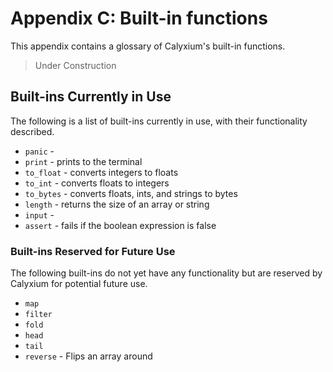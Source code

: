 # Appendix C: Built-in functions

This appendix contains a glossary of Calyxium's built-in functions.

> Under Construction

## Built-ins Currently in Use

The following is a list of built-ins currently in use, with their functionality described.

- `panic` - 
- `print` - prints to the terminal
- `to_float` - converts integers to floats
- `to_int` - converts floats to integers
- `to_bytes` - converts floats, ints, and strings to bytes
- `length` - returns the size of an array or string
- `input` - 
- `assert` - fails if the boolean expression is false

### Built-ins Reserved for Future Use

The following built-ins do not yet have any functionality but are reserved by
Calyxium for potential future use.

- `map`
- `filter`
- `fold`
- `head`
- `tail`
- `reverse` - Flips an array around